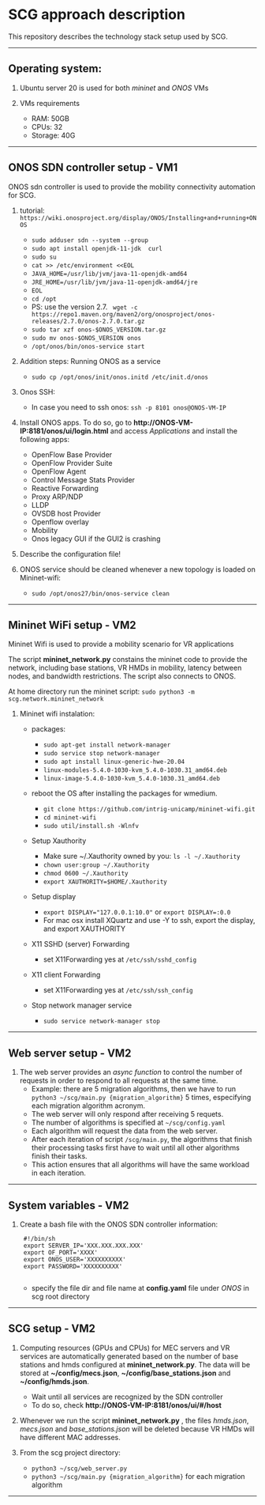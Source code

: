 
# SCG approach description
This repository describes the technology stack setup used by SCG.

---
## Operating system:
1.  Ubuntu server 20 is used for both *mininet* and *ONOS* VMs

2. VMs requirements
    - RAM: 50GB
    - CPUs: 32
    - Storage: 40G
---

## ONOS SDN controller setup - VM1

ONOS sdn controller is used to provide the mobility connectivity automation for SCG. 

1. tutorial: ```https://wiki.onosproject.org/display/ONOS/Installing+and+running+ONOS``` 
    - ```sudo adduser sdn --system --group```
    - ```sudo apt install openjdk-11-jdk  curl```
    - ```sudo su ```
    - ```cat >> /etc/environment <<EOL ```
    - ```JAVA_HOME=/usr/lib/jvm/java-11-openjdk-amd64 ```
    - ```JRE_HOME=/usr/lib/jvm/java-11-openjdk-amd64/jre ```
    - ```EOL ```
    - ```cd /opt ```
    - PS: use the version 2.7. ``` wget -c https://repo1.maven.org/maven2/org/onosproject/onos-releases/2.7.0/onos-2.7.0.tar.gz```
    - ```sudo tar xzf onos-$ONOS_VERSION.tar.gz ```
    - ```sudo mv onos-$ONOS_VERSION onos ```
    - ```/opt/onos/bin/onos-service start ```

2. Addition steps: Running ONOS as a service
    - ```sudo cp /opt/onos/init/onos.initd /etc/init.d/onos ```
 

3. Onos SSH:
    - In case you need to ssh onos: ```ssh -p 8101 onos@ONOS-VM-IP```


4. Install ONOS apps. To do so, go to **http://ONOS-VM-IP:8181/onos/ui/login.html** and access *Applications* and install the following apps:

    - OpenFlow Base Provider
    - OpenFlow Provider Suite
    - OpenFlow Agent
    - Control Message Stats Provider
    - Reactive Forwarding
    - Proxy ARP/NDP
    - LLDP
    - OVSDB host Provider
    - Openflow overlay
    - Mobility
    - Onos legacy GUI if the GUI2 is crashing 

5. Describe the configuration file!

6. ONOS service should be cleaned whenever a new topology is loaded on Mininet-wifi:  
    - ```sudo /opt/onos27/bin/onos-service clean```

---

## Mininet WiFi setup - VM2

Mininet Wifi is used to provide a mobility scenario for VR applications

The script **mininet_network.py** constains the mininet code to provide the network, including base stations, VR HMDs in mobility, latency between nodes, and bandwidth restrictions. The script also connects to ONOS. 

At home directory run the mininet script: ```sudo python3 -m scg.network.mininet_network```

1. Mininet wifi instalation:

    - packages:
        * ```sudo apt-get install network-manager```
        * ```sudo service stop network-manager```
        * ```sudo apt install linux-generic-hwe-20.04```
        * ```linux-modules-5.4.0-1030-kvm_5.4.0-1030.31_amd64.deb``` 
        * ```linux-image-5.4.0-1030-kvm_5.4.0-1030.31_amd64.deb``` 

    - reboot the OS after installing the packages for wmedium.
        * ```git clone https://github.com/intrig-unicamp/mininet-wifi.git```
        * ```cd mininet-wifi```
        * ```sudo util/install.sh -Wlnfv```
    
    - Setup Xauthority
        * Make sure ~/.Xauthority owned by you: ```ls -l ~/.Xauthority```
        * ```chown user:group ~/.Xauthority```
        * ```chmod 0600 ~/.Xauthority```
        * ```export XAUTHORITY=$HOME/.Xauthority```
    
    - Setup display
        * ```export DISPLAY="127.0.0.1:10.0"``` or ```export DISPLAY=:0.0```
        * For mac osx install XQuartz and use -Y to ssh, export the display, and export XAUTHORITY 

    - X11 SSHD (server) Forwarding
        * set X11Forwarding yes at ```/etc/ssh/sshd_config```

    - X11 client Forwarding
        * set X11Forwarding yes at ```/etc/ssh/ssh_config ```

    - Stop network manager service
        * ```sudo service network-manager stop```

---

## Web server setup - VM2
1. The web server provides an *async function* to control the number of requests in order to respond to all requests at the same time. 
    - Example: there are 5 migration algorithms, then we have to run ``` python3 ~/scg/main.py {migration_algorithm}``` 5 times, especifying each migration algorithm acronym. 
    - The web server will only respond after receiving 5 requets.
    - The number of algorithms is specified at ```~/scg/config.yaml```
    - Each algorithm will request the data from the web server. 
    - After each iteration of script ```/scg/main.py```, the algorithms that finish their processing tasks first have to wait until all other algorithms finish their tasks. 
    - This action ensures that all algorithms will have the same workload in each iteration.
---

## System variables - VM2
1. Create a bash file with the ONOS SDN controller information:
    <pre><code> #!/bin/sh
    export SERVER_IP='XXX.XXX.XXX.XXX'
    export OF_PORT='XXXX'
    export ONOS_USER='XXXXXXXXXX'
    export PASSWORD='XXXXXXXXXX'
    </code></pre>
    - specify the file dir and file name at **config.yaml** file under *ONOS* in scg root directory

---

## SCG setup - VM2

1. Computing resources (GPUs and CPUs) for MEC servers and VR services are automatically generated based on the number of base stations and hmds configured at **mininet_network.py**. The data will be stored at **~/config/mecs.json**, **~/config/base_stations.json** and **~/config/hmds.json**. 
    - Wait until all services are recognized by the SDN controller
    - To do so, check **http://ONOS-VM-IP:8181/onos/ui/#/host**

2. Whenever we run the script **mininet_network.py** , the files *hmds.json*, *mecs.json* and *base_stations.json* will be deleted because VR HMDs will have different MAC addresses. 

3. From the scg project directory:    
    - ```python3 ~/scg/web_server.py```
    - ```python3 ~/scg/main.py {migration_algorithm}``` for each migration algorithm 

---